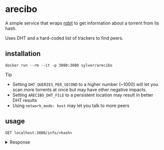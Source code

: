 # arecibo

A simple service that wraps [rqbit](https://github.com/ikatson/rqbit) to get information about a torrent from its hash.

Uses DHT and a hard-coded list of trackers to find peers.

## installation

`docker run --rm --it -p 3080:3080 sylver/arecibo`

> [!TIP]
> - Setting `DHT_QUERIES_PER_SECOND` to a higher number (~1000) will let you scan more torrents at once but may have other negative impacts.
> - Setting `ARECIBO_DHT_FILE` to a persistent location may result in better DHT results
> - Using `network_mode: host` may let you talk to more peers

## usage

`GET localhost:3080/info/<hash>`


<details>

<summary>Response</summary>

```json
{
    "name": "Big Buck Bunny",
    "size": 276445467,
    "files": [
        {
            "path": ["Big Buck Bunny.en.srt"],
            "size": 140
        },
        {
            "path": ["Big Buck Bunny.mp4"],
            "size": 276134947
        },
        {
            "path": ["poster.jpg"],
            "size": 310380
        }
    ]
}
```

</details>
